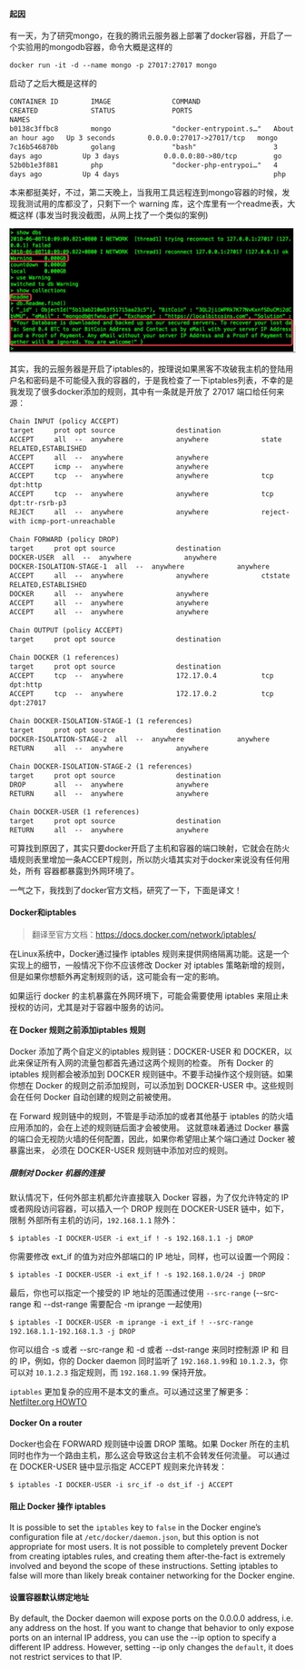 #### 起因

有一天，为了研究mongo，在我的腾讯云服务器上部署了docker容器，开启了一个实验用的mongodb容器，命令大概是这样的

```shell
docker run -it -d --name mongo -p 27017:27017 mongo
```
启动了之后大概是这样的

```SHELL
CONTAINER ID        IMAGE               COMMAND                  CREATED             STATUS              PORTS                      NAMES
b0138c3ffbc8        mongo               "docker-entrypoint.s…"   About an hour ago   Up 3 seconds        0.0.0.0:27017->27017/tcp   mongo
7c16b546870b        golang              "bash"                   3 days ago          Up 3 days           0.0.0.0:80->80/tcp         go
52b0b1e3f881        php                 "docker-php-entrypoi…"   4 days ago          Up 4 days                                      php
```

本来都挺美好，不过，第二天晚上，当我用工具远程连到mongo容器的时候，发现我测试用的库都没了，只剩下一个 warning 库，这个库里有一个readme表，大概这样
(事发当时我没截图，从网上找了一个类似的案例)

![mongodb](/advance/mongodb.jpg)

其实，我的云服务器是开启了iptables的，按理说如果黑客不攻破我主机的登陆用户名和密码是不可能侵入我的容器的，于是我检查了一下iptables列表，不幸的是我发现了很多docker添加的规则，其中有一条就是开放了 27017 端口给任何来源：

```SHELL
Chain INPUT (policy ACCEPT)
target     prot opt source               destination
ACCEPT     all  --  anywhere             anywhere             state RELATED,ESTABLISHED
ACCEPT     all  --  anywhere             anywhere
ACCEPT     icmp --  anywhere             anywhere
ACCEPT     tcp  --  anywhere             anywhere             tcp dpt:http
ACCEPT     tcp  --  anywhere             anywhere             tcp dpt:tr-rsrb-p3
REJECT     all  --  anywhere             anywhere             reject-with icmp-port-unreachable

Chain FORWARD (policy DROP)
target     prot opt source               destination
DOCKER-USER  all  --  anywhere             anywhere
DOCKER-ISOLATION-STAGE-1  all  --  anywhere             anywhere
ACCEPT     all  --  anywhere             anywhere             ctstate RELATED,ESTABLISHED
DOCKER     all  --  anywhere             anywhere
ACCEPT     all  --  anywhere             anywhere
ACCEPT     all  --  anywhere             anywhere

Chain OUTPUT (policy ACCEPT)
target     prot opt source               destination

Chain DOCKER (1 references)
target     prot opt source               destination
ACCEPT     tcp  --  anywhere             172.17.0.4           tcp dpt:http
ACCEPT     tcp  --  anywhere             172.17.0.2           tcp dpt:27017

Chain DOCKER-ISOLATION-STAGE-1 (1 references)
target     prot opt source               destination
DOCKER-ISOLATION-STAGE-2  all  --  anywhere             anywhere
RETURN     all  --  anywhere             anywhere

Chain DOCKER-ISOLATION-STAGE-2 (1 references)
target     prot opt source               destination
DROP       all  --  anywhere             anywhere
RETURN     all  --  anywhere             anywhere

Chain DOCKER-USER (1 references)
target     prot opt source               destination
RETURN     all  --  anywhere             anywhere
```

可算找到原因了，其实只要docker开启了主机和容器的端口映射，它就会在防火墙规则表里增加一条ACCEPT规则，所以防火墙其实对于docker来说没有任何用处，所有
容器都暴露到外网环境了。

一气之下，我找到了docker官方文档，研究了一下，下面是译文！


#### Docker和iptables

> 翻译至官方文档：https://docs.docker.com/network/iptables/

在Linux系统中，Docker通过操作 iptables 规则来提供网络隔离功能。这是一个实现上的细节，一般情况下你不应该修改 Docker 对 iptables 策略新增的规则，
但是如果你想额外再定制规则的话，这可能会有一定的影响。

如果运行 docker 的主机暴露在外网环境下，可能会需要使用 iptables 来阻止未授权的访问，尤其是对于容器中服务的访问。

#### 在 Docker 规则之前添加iptables 规则

Docker 添加了两个自定义的iptables 规则链：DOCKER-USER 和 DOCKER，以此来保证所有入网的流量包都首先通过这两个规则的检查。
所有 Docker 的 iptables 规则都会被添加到 DOCKER 规则链中。不要手动操作这个规则链。如果你想在 Docker 的规则之前添加规则，可以添加到 DOCKER-USER
中。这些规则会在任何 Docker 自动创建的规则之前被使用。

在 Forward 规则链中的规则，不管是手动添加的或者其他基于 iptables 的防火墙应用添加的，会在上述的规则链后面才会被使用。
这就意味着通过 Docker 暴露的端口会无视防火墙的任何配置，因此，如果你希望阻止某个端口通过 Docker 被暴露出来，
必须在 DOCKER-USER 规则链中添加对应的规则。

##### 限制对 Docker 机器的连接

默认情况下，任何外部主机都允许直接联入 Docker 容器，为了仅允许特定的 IP 或者网段访问容器，可以插入一个 DROP 规则在 DOCKER-USER 链中，如下，限制
外部所有主机的访问，`192.168.1.1` 除外：

```SHELL
$ iptables -I DOCKER-USER -i ext_if ! -s 192.168.1.1 -j DROP

````
你需要修改 ext_if 的值为对应外部端口的 IP 地址，同样，也可以设置一个网段：

```SHELL
$ iptables -I DOCKER-USER -i ext_if ! -s 192.168.1.0/24 -j DROP

```

最后，你也可以指定一个接受的 IP 地址的范围通过使用 `--src-range` (--src-range 和 --dst-range 需要配合 -m iprange 一起使用)

```SHELL
$ iptables -I DOCKER-USER -m iprange -i ext_if ! --src-range 192.168.1.1-192.168.1.3 -j DROP

```

你可以组合 -s 或者 --src-range 和 -d 或者 --dst-range 来同时控制源 IP 和 目的 IP，例如，你的 Docker daemon 同时监听了 `192.168.1.99`和
`10.1.2.3`，你可以对 `10.1.2.3` 指定规则，而 `192.168.1.99` 保持开放。

`iptables` 更加复杂的应用不是本文的重点。可以通过这里了解更多：[ Netfilter.org HOWTO](https://www.netfilter.org/documentation/HOWTO/NAT-HOWTO.html)


#### Docker On a router

Docker也会在 FORWARD 规则链中设置 DROP 策略。如果 Docker 所在的主机同时也作为一个路由主机，那么这会导致这台主机不会转发任何流量。
可以通过在 DOCKER-USER 链中显示指定 ACCEPT 规则来允许转发：

```SHELL
$ iptables -I DOCKER-USER -i src_if -o dst_if -j ACCEPT
```

#### 阻止 Docker 操作 iptables

It is possible to set the `iptables` key to `false` in the Docker engine’s configuration file at `/etc/docker/daemon.json`,
but this option is not appropriate for most users. 
It is not possible to completely prevent Docker from creating iptables rules, and creating them after-the-fact is extremely
involved and beyond the scope of these instructions. Setting iptables to false will more than likely break container
networking for the Docker engine.


#### 设置容器默认绑定地址

By default, the Docker daemon will expose ports on the 0.0.0.0 address, i.e. any address on the host. If you want to change
that behavior to only expose ports on an internal IP address, you can use the --ip option to specify a different IP address.
However, setting --ip only changes the `default`, it does not restrict services to that IP.













